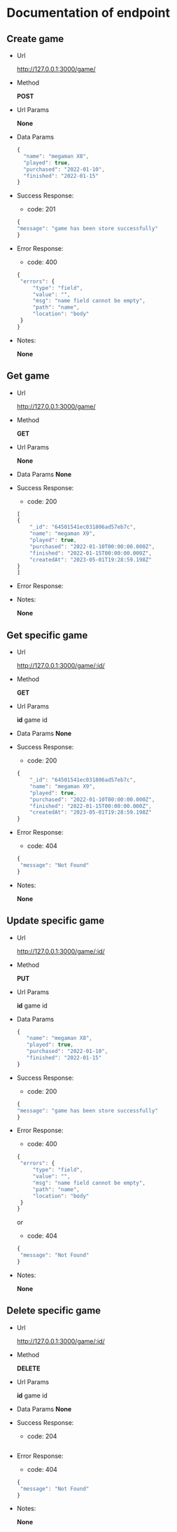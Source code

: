 # Documentation of endpoint
## Create game

* Url

  http://127.0.0.1:3000/game/

* Method

  **POST**

* Url Params

  **None**

* Data Params
    ```javascript
    {
      "name": "megaman X8",
      "played": true,
      "purchased": "2022-01-10",
      "finished": "2022-01-15"
    }
    ```

* Success Response:
   * code: 201
    ```javascript
   {
    "message": "game has been store successfully"
   }
   ```  
* Error Response:
   
  * code: 400
   ```javascript
   {
    "errors": {
        "type": "field",
        "value": "",
        "msg": "name field cannot be empty",
        "path": "name",
        "location": "body"
    }
  }
   ``` 
  
* Notes:
 
  **None**

## Get game

* Url

  http://127.0.0.1:3000/game/

* Method

  **GET**

* Url Params

  **None**

* Data Params
   **None**

* Success Response:
   * code: 200
    ```javascript
    [
    {
        "_id": "64501541ec031806ad57eb7c",
        "name": "megaman X9",
        "played": true,
        "purchased": "2022-01-10T00:00:00.000Z",
        "finished": "2022-01-15T00:00:00.000Z",
        "createdAt": "2023-05-01T19:28:59.198Z"
    }
   ]  
   ```  
* Error Response:
  
* Notes:
 
  **None**

## Get specific game

* Url

  http://127.0.0.1:3000/game/:id/

* Method

  **GET**

* Url Params

  **id** game id

* Data Params
   **None**

* Success Response:
   * code: 200
    ```javascript
    {
        "_id": "64501541ec031806ad57eb7c",
        "name": "megaman X9",
        "played": true,
        "purchased": "2022-01-10T00:00:00.000Z",
        "finished": "2022-01-15T00:00:00.000Z",
        "createdAt": "2023-05-01T19:28:59.198Z"
    }
   ```  
* Error Response:
  * code: 404
   ```javascript
  {
    "message": "Not Found"
  }
  ```
  
* Notes:
 
  **None**


## Update specific game

* Url

  http://127.0.0.1:3000/game/:id/

* Method

  **PUT**

* Url Params

  **id** game id

* Data Params
   ```javascript
   {
      "name": "megaman X8",
      "played": true,
      "purchased": "2022-01-10",
      "finished": "2022-01-15"
  }
   ``` 
* Success Response:
   * code: 200
    ```javascript
    {
    "message": "game has been store successfully"
    }
   ```  
* Error Response:
  * code: 400
   ```javascript
   {
    "errors": {
        "type": "field",
        "value": "",
        "msg": "name field cannot be empty",
        "path": "name",
        "location": "body"
    }
  }
  ``` 
  or
  
  * code: 404
   ```javascript
  {
    "message": "Not Found"
  }
  ```
  
* Notes:
 
  **None**

## Delete specific game

* Url

  http://127.0.0.1:3000/game/:id/

* Method

  **DELETE**

* Url Params

  **id** game id

* Data Params
   **None**

* Success Response:
   * code: 204
    ```javascript
   
   ```  
* Error Response:
  * code: 404
   ```javascript
  {
    "message": "Not Found"
  }
  ```
  
* Notes:
 
  **None**